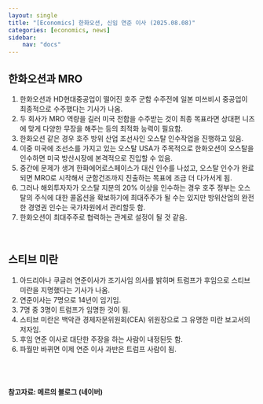 ```yaml
---
layout: single
title: "[Economics] 한화오션, 신임 연준 이사 (2025.08.08)"
categories: [economics, news]
sidebar:
    nav: "docs"
---
```


## 한화오션과 MRO
1. 한화오션과 HD현대중공업이 떨어진 호주 군함 수주전에 일본 미쓰비시 중공업이 최종적으로 수주했다는 기사가 나옴.
1. 두 회사가 MRO 역량을 길러 미국 전함을 수주받는 것이 최종 목표라면 상대편 니즈에 맞게 다양한 무장을 해주는 등의 최적화 능력이 필요함.
1. 한화오션 같은 경우 호주 방위 산업 조선사인 오스탈 인수작업을 진행하고 있음.
1. 이중 미국에 조선소를 가지고 있는 오스탈 USA가 주목적으로 한화오션이 오스탈을 인수하면 미국 방산시장에 본격적으로 진입할 수 있음.
1. 중간에 문제가 생겨 한화에어로스페이스가 대신 인수를 나섰고, 오스탈 인수가 완료되면 MRO로 시작해서 군함건조까지 진출하는 목표에 조금 더 다가서게 됨.
1. 그러나 해외투자자가 오스탈 지분의 20% 이상을 인수하는 경우 호주 정부는 오스탈의 주식에 대한 콜옵션을 확보하기에 최대주주가 될 수는 있지만 방위산업의 완전한 경영권 인수는 국가차원에서 관리할듯 함.
1. 한화오션이 최대주주로 협력하는 관계로 설정이 될 것 같음.

<br/>

## 스티브 미란
1. 아드리아나 쿠글러 연준이사가 조기사임 의사를 밝히며 트럼프가 후임으로 스티브 미란을 지명했다는 기사가 나옴.
1. 연준이사는 7명으로 14년이 임기임.
1. 7명 중 3명이 트럼프가 임명한 것이 됨.
1. 스티브 미란은 백악관 경제자문위원회(CEA) 위원장으로 그 유명한 미란 보고서의 저자임.
1. 후임 연준 이사로 대단한 주장을 하는 사람이 내정된듯 함.
1. 파월만 바뀌면 이제 연준 이사 과반은 트럼프 사람이 됨.


<br/>
<br/>

#### 참고자료: 메르의 블로그 (네이버)